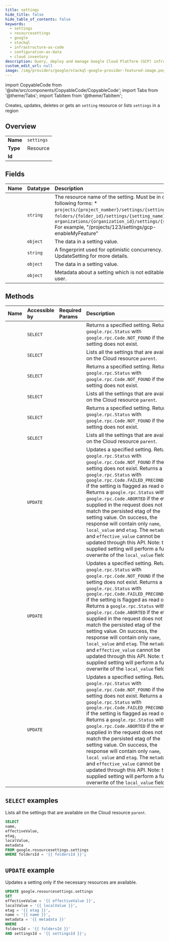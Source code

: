 ```yaml
---
title: settings
hide_title: false
hide_table_of_contents: false
keywords:
  - settings
  - resourcesettings
  - google
  - stackql
  - infrastructure-as-code
  - configuration-as-data
  - cloud inventory
description: Query, deploy and manage Google Cloud Platform (GCP) infrastructure and resources using SQL
custom_edit_url: null
image: /img/providers/google/stackql-google-provider-featured-image.png
---
```


import CopyableCode from '@site/src/components/CopyableCode/CopyableCode';
import Tabs from '@theme/Tabs';
import TabItem from '@theme/TabItem';

Creates, updates, deletes or gets an <code>setting</code> resource or lists <code>settings</code> in a region

## Overview
<table><tbody>
<tr><td><b>Name</b></td><td><code>settings</code></td></tr>
<tr><td><b>Type</b></td><td>Resource</td></tr>
<tr><td><b>Id</b></td><td><CopyableCode code="google.resourcesettings.settings" /></td></tr>
</tbody></table>

## Fields
| Name | Datatype | Description |
|:-----|:---------|:------------|
| <CopyableCode code="name" /> | `string` | The resource name of the setting. Must be in one of the following forms: * `projects/{project_number}/settings/{setting_name}` * `folders/{folder_id}/settings/{setting_name}` * `organizations/{organization_id}/settings/{setting_name}` For example, "/projects/123/settings/gcp-enableMyFeature" |
| <CopyableCode code="effectiveValue" /> | `object` | The data in a setting value. |
| <CopyableCode code="etag" /> | `string` | A fingerprint used for optimistic concurrency. See UpdateSetting for more details. |
| <CopyableCode code="localValue" /> | `object` | The data in a setting value. |
| <CopyableCode code="metadata" /> | `object` | Metadata about a setting which is not editable by the end user. |

## Methods
| Name | Accessible by | Required Params | Description |
|:-----|:--------------|:----------------|:------------|
| <CopyableCode code="folders_settings_get" /> | `SELECT` | <CopyableCode code="foldersId, settingsId" /> | Returns a specified setting. Returns a `google.rpc.Status` with `google.rpc.Code.NOT_FOUND` if the setting does not exist. |
| <CopyableCode code="folders_settings_list" /> | `SELECT` | <CopyableCode code="foldersId" /> | Lists all the settings that are available on the Cloud resource `parent`. |
| <CopyableCode code="organizations_settings_get" /> | `SELECT` | <CopyableCode code="organizationsId, settingsId" /> | Returns a specified setting. Returns a `google.rpc.Status` with `google.rpc.Code.NOT_FOUND` if the setting does not exist. |
| <CopyableCode code="organizations_settings_list" /> | `SELECT` | <CopyableCode code="organizationsId" /> | Lists all the settings that are available on the Cloud resource `parent`. |
| <CopyableCode code="projects_settings_get" /> | `SELECT` | <CopyableCode code="projectsId, settingsId" /> | Returns a specified setting. Returns a `google.rpc.Status` with `google.rpc.Code.NOT_FOUND` if the setting does not exist. |
| <CopyableCode code="projects_settings_list" /> | `SELECT` | <CopyableCode code="projectsId" /> | Lists all the settings that are available on the Cloud resource `parent`. |
| <CopyableCode code="folders_settings_patch" /> | `UPDATE` | <CopyableCode code="foldersId, settingsId" /> | Updates a specified setting. Returns a `google.rpc.Status` with `google.rpc.Code.NOT_FOUND` if the setting does not exist. Returns a `google.rpc.Status` with `google.rpc.Code.FAILED_PRECONDITION` if the setting is flagged as read only. Returns a `google.rpc.Status` with `google.rpc.Code.ABORTED` if the etag supplied in the request does not match the persisted etag of the setting value. On success, the response will contain only `name`, `local_value` and `etag`. The `metadata` and `effective_value` cannot be updated through this API. Note: the supplied setting will perform a full overwrite of the `local_value` field. |
| <CopyableCode code="organizations_settings_patch" /> | `UPDATE` | <CopyableCode code="organizationsId, settingsId" /> | Updates a specified setting. Returns a `google.rpc.Status` with `google.rpc.Code.NOT_FOUND` if the setting does not exist. Returns a `google.rpc.Status` with `google.rpc.Code.FAILED_PRECONDITION` if the setting is flagged as read only. Returns a `google.rpc.Status` with `google.rpc.Code.ABORTED` if the etag supplied in the request does not match the persisted etag of the setting value. On success, the response will contain only `name`, `local_value` and `etag`. The `metadata` and `effective_value` cannot be updated through this API. Note: the supplied setting will perform a full overwrite of the `local_value` field. |
| <CopyableCode code="projects_settings_patch" /> | `UPDATE` | <CopyableCode code="projectsId, settingsId" /> | Updates a specified setting. Returns a `google.rpc.Status` with `google.rpc.Code.NOT_FOUND` if the setting does not exist. Returns a `google.rpc.Status` with `google.rpc.Code.FAILED_PRECONDITION` if the setting is flagged as read only. Returns a `google.rpc.Status` with `google.rpc.Code.ABORTED` if the etag supplied in the request does not match the persisted etag of the setting value. On success, the response will contain only `name`, `local_value` and `etag`. The `metadata` and `effective_value` cannot be updated through this API. Note: the supplied setting will perform a full overwrite of the `local_value` field. |

## `SELECT` examples

Lists all the settings that are available on the Cloud resource `parent`.

```sql
SELECT
name,
effectiveValue,
etag,
localValue,
metadata
FROM google.resourcesettings.settings
WHERE foldersId = '{{ foldersId }}'; 
```

## `UPDATE` example

Updates a setting only if the necessary resources are available.

```sql
UPDATE google.resourcesettings.settings
SET 
effectiveValue = '{{ effectiveValue }}',
localValue = '{{ localValue }}',
etag = '{{ etag }}',
name = '{{ name }}',
metadata = '{{ metadata }}'
WHERE 
foldersId = '{{ foldersId }}'
AND settingsId = '{{ settingsId }}';
```
